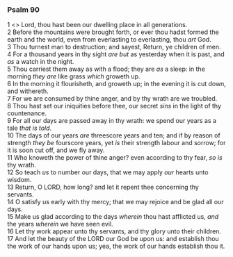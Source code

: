 ### Psalm 90

1 <<A Prayer of Moses the man of God.>> Lord, thou hast been our dwelling place in all generations.  
2 Before the mountains were brought forth, or ever thou hadst formed the earth and the world, even from everlasting to everlasting, thou *art* God.  
3 Thou turnest man to destruction; and sayest, Return, ye children of men.  
4 For a thousand years in thy sight *are but* as yesterday when it is past, and *as* a watch in the night.  
5 Thou carriest them away as with a flood; they are *as* a sleep: in the morning *they are* like grass *which* groweth up.  
6 In the morning it flourisheth, and groweth up; in the evening it is cut down, and withereth.  
7 For we are consumed by thine anger, and by thy wrath are we troubled.  
8 Thou hast set our iniquities before thee, our secret *sins* in the light of thy countenance.  
9 For all our days are passed away in thy wrath: we spend our years as a tale *that is told*.  
10 The days of our years *are* threescore years and ten; and if by reason of strength *they be* fourscore years, yet *is* their strength labour and sorrow; for it is soon cut off, and we fly away.  
11 Who knoweth the power of thine anger? even according to thy fear, *so is* thy wrath.  
12 So teach *us* to number our days, that we may apply *our* hearts unto wisdom.  
13 Return, O LORD, how long? and let it repent thee concerning thy servants.  
14 O satisfy us early with thy mercy; that we may rejoice and be glad all our days.  
15 Make us glad according to the days *wherein* thou hast afflicted us, *and* the years *wherein* we have seen evil.  
16 Let thy work appear unto thy servants, and thy glory unto their children.  
17 And let the beauty of the LORD our God be upon us: and establish thou the work of our hands upon us; yea, the work of our hands establish thou it.  

